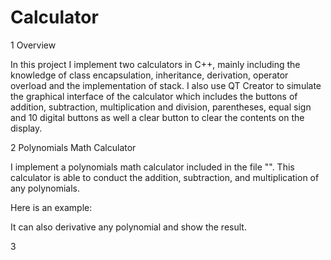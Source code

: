 # Calculator

1 Overview

In this project I implement two calculators in C++, mainly including the knowledge of class encapsulation, inheritance, derivation,
operator overload and the implementation of stack. I also use QT Creator to simulate the graphical interface of the calculator which
includes the buttons of addition, subtraction, multiplication and division, parentheses, equal sign and 10 digital buttons as well 
a clear button to clear the contents on the display.

2 Polynomials Math Calculator

I implement a polynomials math calculator included in the file "". This calculator is able to conduct the addition, subtraction, and 
multiplication of any polynomials. 

Here is an example:

It can also derivative any polynomial and show the result.

3 
